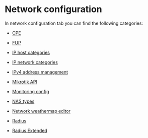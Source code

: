 Network configuration
=====================

In network configuration tab you can find the following categories:

* [ CPE](configuration/network/cpe/cpe.md)

* [ FUP](configuration/network/fup/fup.md)

* [ IP host categories](configuration/network/ip_host_categories/ip_host_categories.md)

* [ IP network categories](configuration/network/ip_network_categories/ip_network_categories.md)

* [ IPv4 address management](configuration/network/ipv4/ipv4.md)

* [ Mikrotik API](configuration/network/mikrotik_api/mikrotik_api.md)

* [ Monitoring config](configuration/network/monitoring_config/monitoring_config.md)

* [ NAS types](configuration/network/nas_types/nas_types.md)

* [ Network weathermap editor](configuration/network/network_weathermap_editor/network_weathermap_editor.md)

* [ Radius](configuration/network/radius/radius.md)

* [Radius Extended](configuration/network/radius_extended/radius_extended.md)
